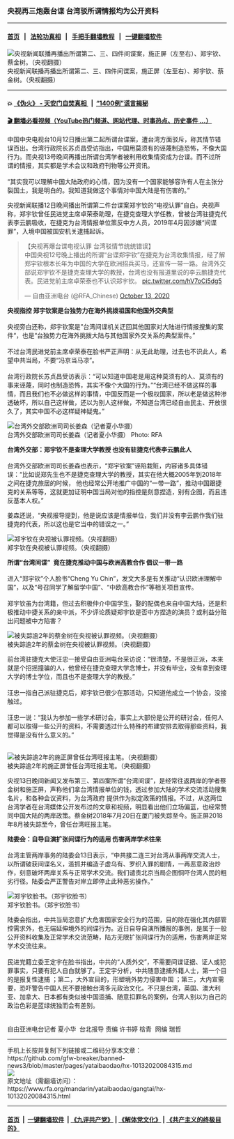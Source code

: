### 央视再三炮轰台谍 台湾驳所谓情报均为公开资料
------------------------

#### [首页](https://github.com/gfw-breaker/banned-news3/blob/master/README.md) &nbsp;&nbsp;|&nbsp;&nbsp; [法轮功真相](https://github.com/begood0513/basic/blob/master/README.md)  &nbsp;&nbsp;|&nbsp;&nbsp; [手把手翻墙教程](https://github.com/gfw-breaker/guides/wiki)  &nbsp;&nbsp;|&nbsp;&nbsp; [一键翻墙软件](https://github.com/gfw-breaker/nogfw/blob/master/README.md)  



<div id="headerimg">
 <img alt="央视新闻联播再播出所谓第二、三、四件间谍案，施正屏（左至右）、郑宇钦、蔡金树。（央视翻摄）" src="https://www.rfa.org/mandarin/yataibaodao/gangtai/hx-10132020084315.html/1.png/@@images/92ba56ac-6ac5-47da-840f-968e117ab8df.png" title="央视新闻联播再播出所谓第二、三、四件间谍案，施正屏（左至右）、郑宇钦、蔡金树。（央视翻摄）"/>
 <div id="headerimgcontents">
  <div id="headerimgcaption">
   <span>
    央视新闻联播再播出所谓第二、三、四件间谍案，施正屏（左至右）、郑宇钦、蔡金树。（央视翻摄）
   </span>
   <!-- zoomattribute -->
  </div>
  <!-- headerimgcaption -->
 </div>
 <!-- headerimagecontents -->
</div>

<hr/>


#### 💥 [《伪火》 - 天安门自焚真相 ](http://158.247.195.190:10000/videos/blog/weihuo.html)&nbsp; |&nbsp; [“1400例”谎言揭秘  ](http://158.247.195.190:10000/videos/blog/jiexi1400.html)

#### [ 🎬  翻墙必看视频（YouTube热门频道、网站代理、时事热点、历史事件 ...）](https://github.com/gfw-breaker/links/blob/master/banned.md)

<div id="storytext">
 <div>
  <div class="slot_header">
  </div>
 </div>
 <p>
 </p>
 <p>
  中国中央电视台10月12日播出第二起所谓台谍案，遭台湾方面驳斥，称其情节错误百出。台湾行政院长苏贞昌受访指出，中国用莫须有的诬蔑制造恐怖，不像大国行为。而央视13号晚间再播出所谓台湾学者被利用收集情资成为台谍。而不过所谓的情报，其实都是学术会议和政府刊物等公开资讯。
  <br/>
  <br/>
  “其实我可以理解中国大陆政府的心情，因为没有一个国家能够容许有人在主张分裂国土，我是明白的。我知道我做这个事情对中国大陆是有伤害的。”
 </p>
 <p>
 </p>
 <p>
 </p>
 <p>
  央视新闻联播12日晚间播出所谓第二件台谍案郑宇钦的“电视认罪”自白。央视声称，郑宇钦曾任民进党主席卓荣泰助理，在捷克查理大学任教，曾被台湾驻捷克代表李云鹏吸收，在捷克为台湾情报单位策反中方人员，2019年4月因涉嫌“间谍罪”，入境中国被国安机关逮捕起诉。
 </p>
 <p>
 </p>
 <blockquote class="twitter-tweet">
  <p dir="ltr">
   【央视再爆台谍电视认罪 台湾驳情节统统错误】
   <br/>
   中国央视12号晚上播出的所谓“台谍郑宇钦”在捷克为台湾收集情报，经了解郑宇钦根本长年为中国的大学在欧洲招兵买马，还宣传一带一路。台湾外交部说郑宇钦不是捷克查理大学的教授，台湾也没有报道里说的李云鹏捷克代表。民进党前主席卓荣泰也不认识郑宇钦。
   <a href="https://t.co/hV7oCi5dg5">
    pic.twitter.com/hV7oCi5dg5
   </a>
  </p>
  — 自由亚洲电台 (@RFA_Chinese)
  <a href="https://twitter.com/RFA_Chinese/status/1315937278900887553?ref_src=twsrc%5Etfw">
   October 13, 2020
  </a>
 </blockquote>
 <p>
 </p>
 <p>
  <b>
   央视指控 郑宇钦案是台独势力在海外挑拨祖国和他国外交典型
  </b>
  <br/>
  <br/>
  央视旁白还称，郑宇钦案是”台湾间谍机关迂回其他国家对大陆进行情报搜集的案件“，也是“台独势力在海外挑拨大陆与其他国家外交关系的典型案件。”
  <br/>
  <br/>
  不过台湾民进党前主席卓荣泰在脸书严正声明：从无此助理，过去也不识此人，希望中共当局，不要“冯京当马凉”。
  <br/>
  <br/>
  台湾行政院长苏贞昌受访表示：“可以知道中国老是用这种莫须有的人、莫须有的事来诬蔑，同时也制造恐怖，其实不像个大国的行为。”“台湾已经不做这样的事情，而且我们也不必做这样的事情，中国反而是一个极权国家，所以老是做这种渗透破坏，所以自己这样做，还以为别人这样做，不知道台湾已经自由民主、开放很久了，其实中国不必这样疑神疑鬼。”
 </p>
 <p>
 </p>
 <p>
  <div class="image-inline captioned" style="width:640px;">
   <div style="width:640px;">
    <img alt="台湾外交部欧洲司司长姜森（记者夏小华摄）" src="https://www.rfa.org/mandarin/yataibaodao/gangtai/hx-10132020084315.html/2.png" title="台湾外交部欧洲司司长姜森（记者夏小华摄）"/>
   </div>
   <div class="image-caption">
    <span style="width:640px;">
     台湾外交部欧洲司司长姜森（记者夏小华摄）
    </span>
    <span class="copyright">
     Photo: RFA
    </span>
   </div>
  </div>
 </p>
 <p>
  <b>
   台湾外交部：郑宇钦不是查理大学教授 也没有驻捷克代表李云鹏此人
  </b>
  <br/>
  <br/>
  台湾外交部欧洲司司长姜森也表示，“郑宇钦案”诬陷栽赃，内容诸多具体错误：“比如说郑先生也不是捷克查理大学的教授，其实在他大概2005年到2018年之间在捷克旅居的时候， 他也经常公开地推广中国的“一带一路”，推动中国跟捷克的关系等等，这就更加证明中国当局对他的指控是刻意捏造，别有企图，而且违反基本人权。”
 </p>
 <p>
  姜森还说，“央视报导提到，他是说应该是情报单位，我们并没有李云鹏作我们驻捷克的代表，所以这也是它当中的错误之一。”
 </p>
 <p>
 </p>
 <p>
  <div class="image-inline captioned" style="width:1280px;">
   <div style="width:1280px;">
    <img alt="郑宇钦在央视被认罪视频。（央视翻摄）" src="https://www.rfa.org/mandarin/yataibaodao/gangtai/hx-10132020084315.html/4.png" title="郑宇钦在央视被认罪视频。（央视翻摄）"/>
   </div>
   <div class="image-caption">
    <span style="width:1280px;">
     郑宇钦在央视被认罪视频。（央视翻摄）
    </span>
    <span class="copyright">
    </span>
   </div>
  </div>
 </p>
 <p>
  <b>
   所谓“台湾间谍”  竟在捷克推动中国与欧洲高教合作 倡议一带一路
  </b>
  <br/>
  <br/>
  进入“郑宇钦”个人脸书“Cheng Yu Chin”，发文大多是有关推动“认识欧洲理解中国”，以及“号召同学了解留学中国”、“中欧高教合作”等相关项目宣传。
  <br/>
  <br/>
  郑宇钦虽为台湾籍，但过去积极仲介中国学生，娶的配偶也来自中国大陆，还是积极推动中捷关系的亲中派，不少评论质疑郑宇钦是否中方捏造的演员？或利益分赃出问题被中方陷害？
 </p>
 <p>
 </p>
 <p>
  <div class="image-inline captioned" style="width:1280px;">
   <div style="width:1280px;">
    <img alt="被失踪逾2年的蔡金树在央视被认罪视频。（央视翻摄）" src="https://www.rfa.org/mandarin/yataibaodao/gangtai/hx-10132020084315.html/5.png" title="被失踪逾2年的蔡金树在央视被认罪视频。（央视翻摄）"/>
   </div>
   <div class="image-caption">
    <span style="width:1280px;">
     被失踪逾2年的蔡金树在央视被认罪视频。（央视翻摄）
    </span>
    <span class="copyright">
    </span>
   </div>
  </div>
 </p>
 <p>
  前台湾驻捷克大使汪忠一接受自由亚洲电台采访说：“很清楚，不是很正派，本来就是个招摇撞骗的人，他曾经在捷克查理大学念博士，并没有毕业，没有拿到查理大学的博士学位，而且也不是查理大学的教授。”
  <br/>
  <br/>
  汪忠一指自己派驻捷克后，郑宇钦已很少在那活动，只知道他成立一个协会，没接触过。
  <br/>
  <br/>
  汪忠一说：“我认为参加一些学术研讨会，事实上大部份是公开的研讨会，任何人都可以取得一些公开的资料，不需要透过什么特殊的布建安排去取得那些资料，我觉得是没有什么意义的。”
  <br/>
  <br/>
 </p>
 <p>
  <div class="image-inline captioned" style="width:1280px;">
   <div style="width:1280px;">
    <img alt="被失踪逾2年的施正屏曾任台湾旺报主笔。（央视翻摄）" src="https://www.rfa.org/mandarin/yataibaodao/gangtai/hx-10132020084315.html/6.png" title="被失踪逾2年的施正屏曾任台湾旺报主笔。（央视翻摄）"/>
   </div>
   <div class="image-caption">
    <span style="width:1280px;">
     被失踪逾2年的施正屏曾任台湾旺报主笔。（央视翻摄）
    </span>
    <span class="copyright">
    </span>
   </div>
  </div>
 </p>
 <p>
  央视13日晚间新闻又发布第三、第四案所谓“台湾间谍”，是经常往返两岸的学者蔡金树和施正屏，声称他们拿台湾情报单位的钱，透过参加大陆的学术交流活动搜集名片，和各种会议资料，为台湾政府 提供作为拟定政策的情报。不过，从这两位台湾学者在台湾媒体公开发布过的文章和视频，明显看出他们立场偏蓝，也经常赞同中国大陆的两岸政策。蔡金树2018年7月20日在厦门被失踪至今。施正屏2018年8月被失踪至今，曾任台湾旺报主笔。
 </p>
 <p>
  <b>
   陆委会：自导自演扩张间谍行为的适用 伤害两岸学术往来
  </b>
  <br/>
  <br/>
  台湾主管两岸事务的陆委会13日表示，“中共接二连三对台湾从事两岸交流人士，以所谓破获间谍名义，滥抓并编造子虚乌有、罗织入罪的剧情，一再恶意政治炒作，刻意破坏两岸关系与正常学术交流。我们谴责北京当局企图恫吓台湾人民的粗劣行径。陆委会严正警告对岸立即停止此种恶劣操作。”
 </p>
 <p>
 </p>
 <p>
  <div class="image-inline captioned" style="width:1500px;">
   <div style="width:1500px;">
    <img alt="郑宇钦脸书。（郑宇钦脸书）" src="https://www.rfa.org/mandarin/yataibaodao/gangtai/hx-10132020084315.html/8-9.jpg" title="郑宇钦脸书。（郑宇钦脸书）"/>
   </div>
   <div class="image-caption">
    <span style="width:1500px;">
     郑宇钦脸书。（郑宇钦脸书）
    </span>
    <span class="copyright">
    </span>
   </div>
  </div>
 </p>
 <p>
  陆委会指出，中共当局恣意扩大危害国家安全行为的范围，目的除在强化其内部管控需求外，也无端延伸境外的间谍行为。近日自导自演所播报的事例，是属于一般公开资料收集及正常学术交流范畴，陆方无限扩张间谍行为的适用，伤害两岸正常学术交流往来。
  <br/>
  <br/>
  民进党籍立委王定宇在脸书指出，中共的“人质外交”，不需要间谍证据、证人或犯罪事实，只要有犯人自白就够了。王定宇分析，中共随意逮捕外籍人士，第一个目的是报复性逮捕 ；第二，大外宣目的，形塑境外势力侵害中国 ；第三，大内宣需要，恐吓警告中国人民不要接触台湾多元政治文化。不只是台湾，英国、澳大利亚、加拿大、日本都有类似被中国滥捕、随意扣罪名的案例，台湾人别以为自己的政治色彩是蓝绿统独而会有差别。
  <br/>
  <br/>
  <br/>
  自由亚洲电台记者 夏小华  台北报导 责编 许书婷 梒青  网编 瑞哲
 </p>
</div>

<hr/>
手机上长按并复制下列链接或二维码分享本文章：<br/>
https://github.com/gfw-breaker/banned-news3/blob/master/pages/yataibaodao/hx-10132020084315.md <br/>
<a href='https://github.com/gfw-breaker/banned-news3/blob/master/pages/yataibaodao/hx-10132020084315.md'><img src='https://github.com/gfw-breaker/banned-news3/blob/master/pages/yataibaodao/hx-10132020084315.md.png'/></a> <br/>
原文地址（需翻墙访问）：https://www.rfa.org/mandarin/yataibaodao/gangtai/hx-10132020084315.html


------------------------
#### [首页](https://github.com/gfw-breaker/banned-news3/blob/master/README.md) &nbsp;|&nbsp; [一键翻墙软件](https://github.com/gfw-breaker/nogfw/blob/master/README.md) &nbsp;| [《九评共产党》](https://github.com/gfw-breaker/9ping.md/blob/master/README.md#九评之一评共产党是什么) | [《解体党文化》](https://github.com/gfw-breaker/jtdwh.md/blob/master/README.md) | [《共产主义的终极目的》](https://github.com/gfw-breaker/gczydzjmd.md/blob/master/README.md)


<img src='http://gfw-breaker.win/banned-news3/pages/yataibaodao/hx-10132020084315.md' width='0px' height='0px'/>